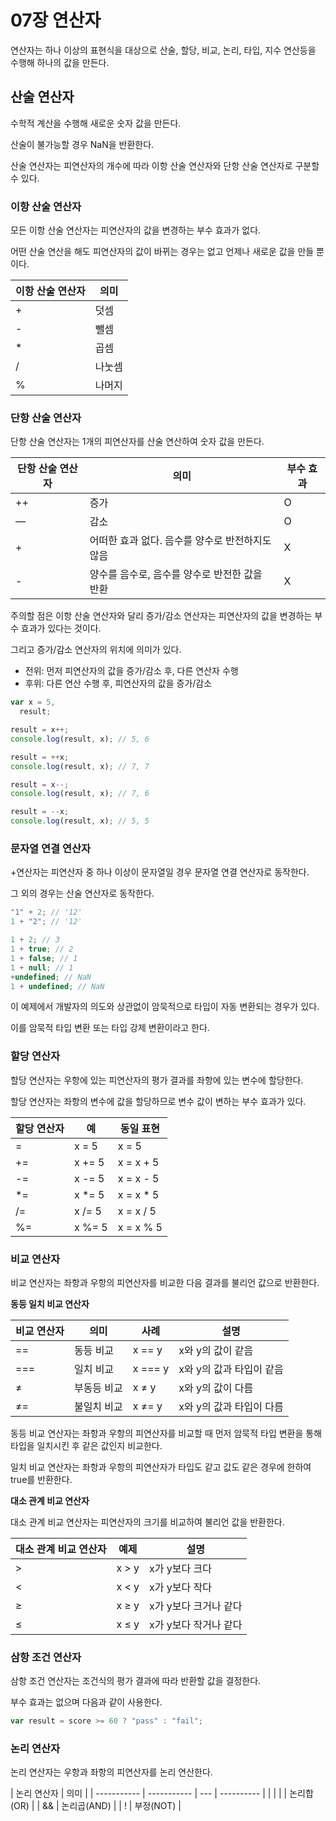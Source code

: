 # 07장 연산자

연산자는 하나 이상의 표현식을 대상으로 산술, 할당, 비교, 논리, 타입, 지수 연산등을 수행해 하나의 값을 만든다.

## 산술 연산자

수학적 계산을 수행해 새로운 숫자 값을 만든다.

산술이 불가능할 경우 NaN을 반환한다.

산술 연산자는 피연산자의 개수에 따라 이항 산술 연산자와 단항 산술 연산자로 구분할 수 있다.

### 이항 산술 연산자

모든 이항 산술 연산자는 피연산자의 값을 변경하는 부수 효과가 없다.

어떤 산술 연산을 해도 피연산자의 값이 바뀌는 경우는 없고 언제나 새로운 값을 만들 뿐이다.

| 이항 산술 연산자 | 의미   |
| ---------------- | ------ |
| +                | 덧셈   |
| -                | 뺄셈   |
| \*               | 곱셈   |
| /                | 나눗셈 |
| %                | 나머지 |

### 단항 산술 연산자

단항 산술 연산자는 1개의 피연산자를 산술 연산하여 숫자 값을 만든다.

| 단항 산술 연산자 | 의미                                            | 부수 효과 |
| ---------------- | ----------------------------------------------- | --------- |
| ++               | 증가                                            | O         |
| —                | 감소                                            | O         |
| +                | 어떠한 효과 없다. 음수를 양수로 반전하지도 않음 | X         |
| -                | 양수를 음수로, 음수를 양수로 반전한 값을 반환   | X         |

주의할 점은 이항 산술 연산자와 달리 증가/감소 연산자는 피연산자의 값을 변경하는 부수 효과가 있다는 것이다.

그리고 증가/감소 연산자의 위치에 의미가 있다.

- 전위: 먼저 피연산자의 값을 증가/감소 후, 다른 연산자 수행
- 후위: 다른 연산 수행 후, 피연산자의 값을 증가/감소

```jsx
var x = 5,
  result;

result = x++;
console.log(result, x); // 5, 6

result = ++x;
console.log(result, x); // 7, 7

result = x--;
console.log(result, x); // 7, 6

result = --x;
console.log(result, x); // 5, 5
```

### 문자열 연결 연산자

+연산자는 피연산자 중 하나 이상이 문자열일 경우 문자열 연결 연산자로 동작한다.

그 외의 경우는 산술 연산자로 동작한다.

```jsx
"1" + 2; // '12'
1 + "2"; // '12'

1 + 2; // 3
1 + true; // 2
1 + false; // 1
1 + null; // 1
+undefined; // NaN
1 + undefined; // NaN
```

이 예제에서 개발자의 의도와 상관없이 암묵적으로 타입이 자동 변환되는 경우가 있다.

이를 암묵적 타입 변환 또는 타입 강제 변환이라고 한다.

### 할당 연산자

할당 연산자는 우항에 있는 피연산자의 평가 결과를 좌항에 있는 변수에 할당한다.

할당 연산자는 좌항의 변수에 값을 할당하므로 변수 값이 변하는 부수 효과가 있다.

| 할당 연산자 | 예      | 동일 표현  |
| ----------- | ------- | ---------- |
| =           | x = 5   | x = 5      |
| +=          | x += 5  | x = x + 5  |
| -=          | x -= 5  | x = x - 5  |
| \*=         | x \*= 5 | x = x \* 5 |
| /=          | x /= 5  | x = x / 5  |
| %=          | x %= 5  | x = x % 5  |

### 비교 연산자

비교 연산자는 좌항과 우항의 피연산자를 비교한 다음 결과를 불리언 값으로 반환한다.

**동등 일치 비교 연산자**

| 비교 연산자 | 의미        | 사례    | 설명                     |
| ----------- | ----------- | ------- | ------------------------ |
| ==          | 동등 비교   | x == y  | x와 y의 값이 같음        |
| ===         | 일치 비교   | x === y | x와 y의 값과 타입이 같음 |
| ≠           | 부동등 비교 | x ≠ y   | x와 y의 값이 다름        |
| ≠=          | 불일치 비교 | x ≠= y  | x와 y의 값과 타입이 다름 |

동등 비교 연산자는 좌항과 우항의 피연산자를 비교할 때 먼저 암묵적 타입 변환을 통해 타입을 일치시킨 후 같은 값인지 비교한다.

일치 비교 연산자는 좌항과 우항의 피연산자가 타입도 같고 값도 같은 경우에 한하여 true를 반환한다.

**대소 관계 비교 연산자**

대소 관계 비교 연산자는 피연산자의 크기를 비교하여 불리언 값을 반환한다.

| 대소 관계 비교 연산자 | 예제  | 설명                  |
| --------------------- | ----- | --------------------- |
| >                     | x > y | x가 y보다 크다        |
| <                     | x < y | x가 y보다 작다        |
| ≥                     | x ≥ y | x가 y보다 크거나 같다 |
| ≤                     | x ≤ y | x가 y보다 작거나 같다 |

### 삼항 조건 연산자

삼항 조건 연산자는 조건식의 평가 결과에 따라 반환할 값을 결정한다.

부수 효과는 없으며 다음과 같이 사용한다.

```jsx
var result = score >= 60 ? "pass" : "fail";
```

### 논리 연산자

논리 연산자는 우항과 좌항의 피연산자를 논리 연산한다.

| 논리 연산자 | 의미        |
| ----------- | ----------- | --- | ---------- |
|             |             |     | 논리합(OR) |
| &&          | 논리곱(AND) |
| !           | 부정(NOT)   |
